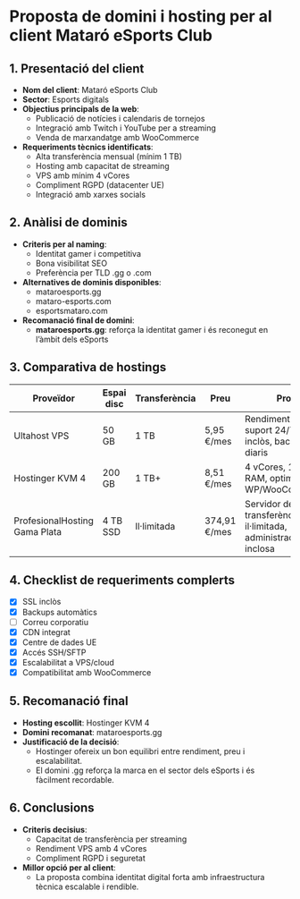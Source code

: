 # Proposta de domini i hosting per al client Mataró eSports Club

## 1. Presentació del client
- **Nom del client**: Mataró eSports Club 
- **Sector**: Esports digitals
- **Objectius principals de la web**:
  - Publicació de notícies i calendaris de tornejos
  - Integració amb Twitch i YouTube per a streaming
  - Venda de marxandatge amb WooCommerce
- **Requeriments tècnics identificats**:
  - Alta transferència mensual (mínim 1 TB)
  - Hosting amb capacitat de streaming
  - VPS amb mínim 4 vCores
  - Compliment RGPD (datacenter UE)
  - Integració amb xarxes socials

## 2. Anàlisi de dominis
- **Criteris per al naming**:
  - Identitat gamer i competitiva
  - Bona visibilitat SEO
  - Preferència per TLD .gg o .com
- **Alternatives de dominis disponibles**:
  - mataroesports.gg
  - mataro-esports.com
  - esportsmataro.com
- **Recomanació final de domini**:
  - **mataroesports.gg**: reforça la identitat gamer i és reconegut en l’àmbit dels eSports

## 3. Comparativa de hostings

| Proveïdor       | Espai disc | Transferència | Preu       | Pros                                                                 | Contres                                  |
|-----------------|------------|---------------|------------|----------------------------------------------------------------------|------------------------------------------|
| Ultahost VPS    | 50 GB      | 1 TB          | 5,95 €/mes | Rendiment alt, suport 24/7, CDN inclòs, backups diaris              | Correu corporatiu no inclòs              |
| Hostinger KVM 4 | 200 GB     | 1 TB+         | 8,51 €/mes | 4 vCores, 16 GB RAM, optimitzat per WP/WooCommerce                  | Suport limitat en català                 |
| ProfesionalHosting Gama Plata | 4 TB SSD   | Il·limitada | 374,91 €/mes | Servidor dedicat, transferència il·limitada, administració inclosa | Cost elevat, pot excedir pressupost      |

## 4. Checklist de requeriments complerts
- [x] SSL inclòs
- [x] Backups automàtics
- [ ] Correu corporatiu
- [x] CDN integrat
- [x] Centre de dades UE
- [x] Accés SSH/SFTP
- [x] Escalabilitat a VPS/cloud
- [x] Compatibilitat amb WooCommerce

## 5. Recomanació final
- **Hosting escollit**: Hostinger KVM 4
- **Domini recomanat**: mataroesports.gg
- **Justificació de la decisió**:
  - Hostinger ofereix un bon equilibri entre rendiment, preu i escalabilitat.
  - El domini .gg reforça la marca en el sector dels eSports i és fàcilment recordable.

## 6. Conclusions
- **Criteris decisius**:
  - Capacitat de transferència per streaming
  - Rendiment VPS amb 4 vCores
  - Compliment RGPD i seguretat
- **Millor opció per al client**:
  - La proposta combina identitat digital forta amb infraestructura tècnica escalable i rendible.
